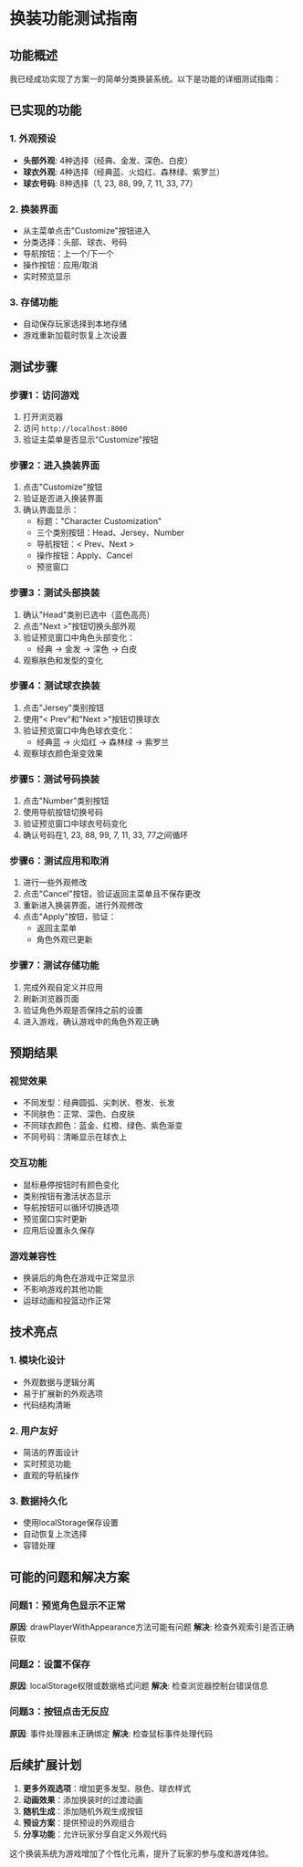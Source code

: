 # 换装功能测试指南

## 功能概述
我已经成功实现了方案一的简单分类换装系统。以下是功能的详细测试指南：

## 已实现的功能

### 1. 外观预设
- **头部外观**: 4种选择（经典、金发、深色、白皮）
- **球衣外观**: 4种选择（经典蓝、火焰红、森林绿、紫罗兰）
- **球衣号码**: 8种选择（1, 23, 88, 99, 7, 11, 33, 77）

### 2. 换装界面
- 从主菜单点击"Customize"按钮进入
- 分类选择：头部、球衣、号码
- 导航按钮：上一个/下一个
- 操作按钮：应用/取消
- 实时预览显示

### 3. 存储功能
- 自动保存玩家选择到本地存储
- 游戏重新加载时恢复上次设置

## 测试步骤

### 步骤1：访问游戏
1. 打开浏览器
2. 访问 `http://localhost:8000`
3. 验证主菜单是否显示"Customize"按钮

### 步骤2：进入换装界面
1. 点击"Customize"按钮
2. 验证是否进入换装界面
3. 确认界面显示：
   - 标题："Character Customization"
   - 三个类别按钮：Head、Jersey、Number
   - 导航按钮：< Prev、Next >
   - 操作按钮：Apply、Cancel
   - 预览窗口

### 步骤3：测试头部换装
1. 确认"Head"类别已选中（蓝色高亮）
2. 点击"Next >"按钮切换头部外观
3. 验证预览窗口中角色头部变化：
   - 经典 → 金发 → 深色 → 白皮
4. 观察肤色和发型的变化

### 步骤4：测试球衣换装
1. 点击"Jersey"类别按钮
2. 使用"< Prev"和"Next >"按钮切换球衣
3. 验证预览窗口中角色球衣变化：
   - 经典蓝 → 火焰红 → 森林绿 → 紫罗兰
4. 观察球衣颜色渐变效果

### 步骤5：测试号码换装
1. 点击"Number"类别按钮
2. 使用导航按钮切换号码
3. 验证预览窗口中球衣号码变化
4. 确认号码在1, 23, 88, 99, 7, 11, 33, 77之间循环

### 步骤6：测试应用和取消
1. 进行一些外观修改
2. 点击"Cancel"按钮，验证返回主菜单且不保存更改
3. 重新进入换装界面，进行外观修改
4. 点击"Apply"按钮，验证：
   - 返回主菜单
   - 角色外观已更新

### 步骤7：测试存储功能
1. 完成外观自定义并应用
2. 刷新浏览器页面
3. 验证角色外观是否保持之前的设置
4. 进入游戏，确认游戏中的角色外观正确

## 预期结果

### 视觉效果
- 不同发型：经典圆弧、尖刺状、卷发、长发
- 不同肤色：正常、深色、白皮肤
- 不同球衣颜色：蓝金、红橙、绿色、紫色渐变
- 不同号码：清晰显示在球衣上

### 交互功能
- 鼠标悬停按钮时有颜色变化
- 类别按钮有激活状态显示
- 导航按钮可以循环切换选项
- 预览窗口实时更新
- 应用后设置永久保存

### 游戏兼容性
- 换装后的角色在游戏中正常显示
- 不影响游戏的其他功能
- 运球动画和投篮动作正常

## 技术亮点

### 1. 模块化设计
- 外观数据与逻辑分离
- 易于扩展新的外观选项
- 代码结构清晰

### 2. 用户友好
- 简洁的界面设计
- 实时预览功能
- 直观的导航操作

### 3. 数据持久化
- 使用localStorage保存设置
- 自动恢复上次选择
- 容错处理

## 可能的问题和解决方案

### 问题1：预览角色显示不正常
**原因**: drawPlayerWithAppearance方法可能有问题
**解决**: 检查外观索引是否正确获取

### 问题2：设置不保存
**原因**: localStorage权限或数据格式问题
**解决**: 检查浏览器控制台错误信息

### 问题3：按钮点击无反应
**原因**: 事件处理器未正确绑定
**解决**: 检查鼠标事件处理代码

## 后续扩展计划

1. **更多外观选项**：增加更多发型、肤色、球衣样式
2. **动画效果**：添加换装时的过渡动画
3. **随机生成**：添加随机外观生成按钮
4. **预设方案**：提供预设的外观组合
5. **分享功能**：允许玩家分享自定义外观代码

这个换装系统为游戏增加了个性化元素，提升了玩家的参与度和游戏体验。